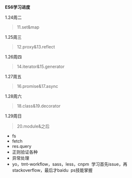 **ES6学习进度**

1.24周二

> 11.set&map

1.25周三

> 12.proxy&13.reflect

1.26周四

> 14.iterator&15.generator

1.27周五

> 16.promise&17.async

1.28周六

> 18.class&19.decorator

1.29周日

> 20.module&之后



- fs
- fetch
- res.query
- 正则验证各种
- 异常处理
- yo，tmt-workflow，sass，less，cnpm
  学习首先issue，再stackoverflow，最后才baidu
  ps技能掌握
